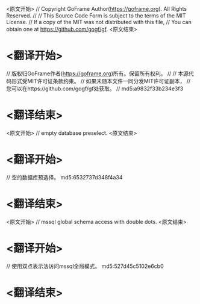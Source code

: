 
<原文开始>
// Copyright GoFrame Author(https://goframe.org). All Rights Reserved.
//
// This Source Code Form is subject to the terms of the MIT License.
// If a copy of the MIT was not distributed with this file,
// You can obtain one at https://github.com/gogf/gf.
<原文结束>

# <翻译开始>
// 版权归GoFrame作者(https://goframe.org)所有。保留所有权利。
//
// 本源代码形式受MIT许可证条款约束。
// 如果未随本文件一同分发MIT许可证副本，
// 您可以在https://github.com/gogf/gf处获取。
// md5:a9832f33b234e3f3
# <翻译结束>


<原文开始>
// empty database preselect.
<原文结束>

# <翻译开始>
// 空的数据库预选择。 md5:6532737d348f4a34
# <翻译结束>


<原文开始>
// mssql global schema access with double dots.
<原文结束>

# <翻译开始>
// 使用双点表示法访问mssql全局模式。 md5:527d45c5102e6cb0
# <翻译结束>

